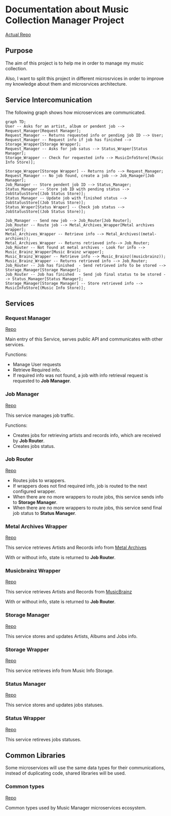 # Documentation about Music Collection Manager Project

[Actual Repo](https://git.windmaker.net/musicmanager/Music-Collection-Manager-Docs)

## Purpose

The aim of this project is to help me in order to manage my music collection.

Also, I want to split this project in different microsrvices in order to improve my knowledge about them and microsrvices architecture.

## Service Intercomunication

The following graph shows how microservices are communicated.

```mermaid
graph TD;
User -- Asks for an artist, album or pendent job --> Request_Manager[Request Manager];
Request_Manager -- Returns requested info or pending job ID --> User;
Request_Manager -- Request info if job has finished --> Storage_Wrapper[Storage Wrapper];
Request_Manager -- Asks for job satus --> Status_Wraper[Status Manager];
Storage_Wrapper -- Check for requested info --> MusicInfoStore[(Music Info Store)];

Storage_Wrapper[Storege Wrapper] -- Returns info --> Request_Manager;
Request_Manager -- No job found, create a job --> Job_Manager[Job Manager];
Job_Manager -- Store pendent job ID --> Status_Manager;
Status_Manager -- Store job ID with pending status --> JobStatusStore[(Job Status Store)];
Status_Manager -- Update job with finished status --> JobStatusStore[(Job Status Store)];
Status_Wraper[Status Wraper] -- Check job status --> JobStatusStore[(Job Status Store)];

Job_Manager -- Send new job --> Job_Router[Job Router];
Job_Router -- Route job --> Metal_Archives_Wrapper[Metal archives wrapper];
Metal_Archives_Wrapper -- Retrieve info --> Metal_Archives((metal-archives));
Metal_Archives_Wrapper -- Returns retrieved info--> Job_Router;
Job_Router -- Not found at metal archives - Look for info --> Music_Brainz_Wrapper[Music Brainz wrapper];
Music_Brainz_Wrapper -- Retrieve info --> Music_Brainz((musicbrainz));
Music_Brainz_Wrapper -- Returns retrieved info --> Job_Router;
Job_Router -- Job has finished  - Send retrieved info to be stored --> Storage_Manager[Storage Manager];
Job_Router -- Job has finished  - Send job final status to be stored --> Status_Manager[Status Manager];
Storage_Manager[Storage Manager] -- Store retrieved info --> MusicInfoStore[(Music Info Store)];
```

## Services

### Request Manager

[Repo](https://git.windmaker.net/musicmanager/Request-Manager)

Main entry of this Service, serves public API and communicates with other services.

Functions:
* Manage User requests
* Retrieve Required info.
* If required info was not found, a job with info retrieval request is requested to **Job Manager**.

### Job Manager

[Repo](https://git.windmaker.net/musicmanager/Job-Manager)

This service manages job traffic.

Functions:
* Creates jobs for retrieving artists and records info, which are received by **Job Router**.
* Creates jobs status.

### Job Router

[Repo](https://git.windmaker.net/musicmanager/Job-Router)

* Routes jobs to wrappers.
* If wrappers does not find required info, job is routed to the next configured wrapper.
* When there are no more wrappers to route jobs, this service sends info to **Storage Manager**.
* When there are no more wrappers to route jobs, this service send final job status to **Status Manager**.

### Metal Archives Wrapper

[Repo](https://git.windmaker.net/musicmanager/metal-archives-wrapper)

This service retrieves Artists and Records info from [Metal Archives](https://www.metal-archives.com/)

With or without info, state is returned to **Job Router**.

### Musicbrainz Wrapper

[Repo](https://git.windmaker.net/musicmanager/Musicbrainz-Wrapper)

This service retrieves Artists and Records from [MusicBrainz](https://musicbrainz.org/)

With or without info, state is returned to **Job Router**.

### Storage Manager

[Repo](https://git.windmaker.net/musicmanager/Storage-Manager)

This service stores and updates Artists, Albums and Jobs info.

### Storage Wrapper

[Repo](https://git.windmaker.net/musicmanager/storage-wrapper)

This service retrieves info from Music Info Storage.

### Status Manager

[Repo](https://git.windmaker.net/musicmanager/status-manager)

This service stores and updates jobs statuses.

### Status Wrapper

[Repo](https://git.windmaker.net/musicmanager/status-wrapper)

This service retireves jobs statuses.


## Common Libraries

Some microservices will use the same data types for their communications, instead of duplicating code, shared libraries will be used.

### Common types

[Repo](https://git.windmaker.net/musicmanager/Common-Types)

Common types used by Music Manager microservices ecosystem.
